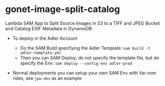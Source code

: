 # gonet-image-split-catalog

Lambda SAM App to Split Source Images in S3 to a TIFF and JPEG Bucket and Catalog EXIF Metadata in DynamoDB

- To deploy in the Adler Account 
  - Do the SAM Build specifying the Adler Template: `sam build -t adler-template.yml`
  - Then you can SAM Deploy, do not specify the template file, but do specify the Env: `sam deploy --config-env adler-prod`

- Normal deployments you can setup your own SAM Env with Var over rides, see `jpw-dev` as an example
